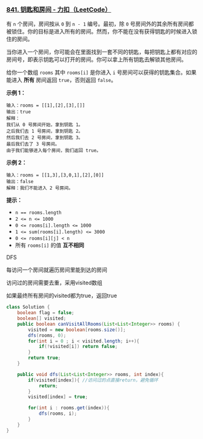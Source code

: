 ### [841. 钥匙和房间 - 力扣（LeetCode）](https://leetcode.cn/problems/keys-and-rooms/description/)

有 `n` 个房间，房间按从 `0` 到 `n - 1` 编号。最初，除 `0` 号房间外的其余所有房间都被锁住。你的目标是进入所有的房间。然而，你不能在没有获得钥匙的时候进入锁住的房间。

当你进入一个房间，你可能会在里面找到一套不同的钥匙，每把钥匙上都有对应的房间号，即表示钥匙可以打开的房间。你可以拿上所有钥匙去解锁其他房间。

给你一个数组 `rooms` 其中 `rooms[i]` 是你进入 `i` 号房间可以获得的钥匙集合。如果能进入 **所有** 房间返回 `true`，否则返回 `false`。



**示例 1：**

```
输入：rooms = [[1],[2],[3],[]]
输出：true
解释：
我们从 0 号房间开始，拿到钥匙 1。
之后我们去 1 号房间，拿到钥匙 2。
然后我们去 2 号房间，拿到钥匙 3。
最后我们去了 3 号房间。
由于我们能够进入每个房间，我们返回 true。
```

**示例 2：**

```
输入：rooms = [[1,3],[3,0,1],[2],[0]]
输出：false
解释：我们不能进入 2 号房间。
```

 

**提示：**

- `n == rooms.length`
- `2 <= n <= 1000`
- `0 <= rooms[i].length <= 1000`
- `1 <= sum(rooms[i].length) <= 3000`
- `0 <= rooms[i][j] < n`
- 所有 `rooms[i]` 的值 **互不相同**





DFS

每访问一个房间就遍历房间里能到达的房间

访问过的房间需要去重，采用visited数组

如果最终所有房间的visited都为true，返回true

```java
class Solution {
    boolean flag = false;
    boolean[] visited;
    public boolean canVisitAllRooms(List<List<Integer>> rooms) {
        visited = new boolean[rooms.size()];
        dfs(rooms, 0);
        for(int i = 0 ; i < visited.length; i++){
            if(!visited[i]) return false;
        }
        return true;
    }

    public void dfs(List<List<Integer>> rooms, int index){
        if(visited[index]){ //访问过的点直接return，避免循环
            return;
        }
        visited[index] = true;

        for(int i : rooms.get(index)){
            dfs(rooms, i);
        }
    }
}
```

